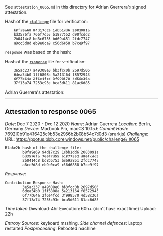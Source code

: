 See `attestation_0065.md` in this directory for Adrian Guerrera's signed attestation.

Hash of the [`challenge`](https://ppot.blob.core.windows.net/public/challenge_0065) file for verification:

```
	b8fa9e69 94d17c29 1dbb1dd6 2083091a
	bd3576fa 766f7d55 b1877552 d90fcdd2
	2b0414c8 bd8c6753 bd69a851 2fdc7747
	a8cc5d8d eb9e0ca9 c56d6858 b7ce9f97
```

`response` was based on the hash:

Hash of the [`response`](https://ppot.blob.core.windows.net/public/response_0065_apguerrera) file for verification:

```
    3e5ac237 a49308e0 bb3fcc0b 2697d506
	6dea54b0 1ff6808a 5a213164 f8572943
	6f77b64a 2f6e4fcd 3f998570 4d58c36a
	37f13a74 7253c93e bca5d611 81ac6d85
```



Adrian Guerrera's attestation:
***
Attestation to response 0065
----------------------------

*Date*: Dec 7 2020 - Dec 12 2020
*Name*: Adrian Guerrera
*Location*: Berlin, Germany
*Device*: Macbook Pro, macOS 10.15.6
*Commit Hash*: 769210b91e436425c0b53e2966b2b08b54c7d0d3 (snarkjs)
*Challenge*:
URL: https://ppotus.blob.core.windows.net/public/challenge\_0065

```
Blake2b hash of the challenge file: 
        b8fa9e69 94d17c29 1dbb1dd6 2083091a
        bd3576fa 766f7d55 b1877552 d90fcdd2
        2b0414c8 bd8c6753 bd69a851 2fdc7747
        a8cc5d8d eb9e0ca9 c56d6858 b7ce9f97
```

*Response*:
```
Contribution Response Hash:
        3e5ac237 a49308e0 bb3fcc0b 2697d506
		6dea54b0 1ff6808a 5a213164 f8572943
		6f77b64a 2f6e4fcd 3f998570 4d58c36a
		37f13a74 7253c93e bca5d611 81ac6d85
```

*Time taken* 
Download: 4hr
Execution: 60h+ (don't have exact time)
Upload: 22h

*Entropy Sources*: keyboard mashing.
*Side channel defences*: Laptop restarted
*Postprocessing*: Rebooted machine
